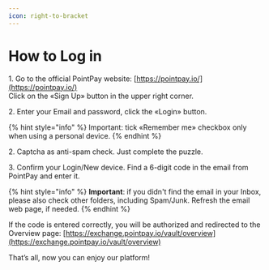 ```yaml
---
icon: right-to-bracket
---
```


# How to Log in

1\. Go to the official PointPay website: [https://pointpay.io/](https://pointpay.io/) \
Click on the «Sign Up» button in the upper right corner.

2\. Enter your Email and password, click the «Login» button.

{% hint style="info" %}
&#x20;Important: tick «Remember me» checkbox only when using a personal device.
{% endhint %}

2\. Captcha as anti-spam check. Just complete the puzzle.

3\. Confirm your Login/New device. Find a 6-digit code in the email from PointPay and enter it.

{% hint style="info" %}
**Important**: if you didn't find the email in your Inbox, please also check other folders, including Spam/Junk. Refresh the email web page, if needed.
{% endhint %}

If the code is entered correctly, you will be authorized and redirected to the Overview page: [https://exchange.pointpay.io/vault/overview](https://exchange.pointpay.io/vault/overview)

That’s all, now you can enjoy our platform!
